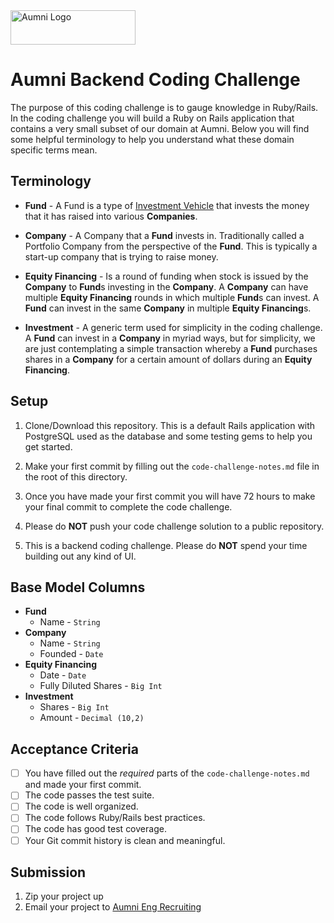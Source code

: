 <img src="https://aumni-public.s3.amazonaws.com/AUMNI_ALT_Horiz_Color-01.png" alt="Aumni Logo" width="200" height="55">

# Aumni Backend Coding Challenge

The purpose of this coding challenge is to gauge knowledge in Ruby/Rails. In the coding challenge you will build a Ruby on Rails application that contains a very small subset of our domain at Aumni. Below you will find some helpful terminology to help you understand what these domain specific terms mean.

## Terminology

- **Fund** - A Fund is a type of [Investment Vehicle](https://www.investopedia.com/terms/i/investmentvehicle.asp) that invests the money that it has raised into various **Companies**.

- **Company** - A Company that a **Fund** invests in. Traditionally called a Portfolio Company from the perspective of the **Fund**. This is typically a start-up company that is trying to raise money.

- **Equity Financing** - Is a round of funding when stock is issued by the **Company** to **Fund**s investing in the **Company**. A **Company** can have multiple **Equity Financing** rounds in which multiple **Fund**s can invest. A **Fund** can invest in the same **Company** in multiple **Equity Financing**s.

- **Investment** - A generic term used for simplicity in the coding challenge. A **Fund** can invest in a **Company** in myriad ways, but for simplicity, we are just contemplating a simple transaction whereby a **Fund** purchases shares in a **Company** for a certain amount of dollars during an **Equity Financing**.

## Setup

1. Clone/Download this repository. This is a default Rails application with PostgreSQL used as the database and some testing gems to help you get started.

2. Make your first commit by filling out the `code-challenge-notes.md` file in the root of this directory.

3. Once you have made your first commit you will have 72 hours to make your final commit to complete the code challenge.

4. Please do **NOT** push your code challenge solution to a public repository.

5. This is a backend coding challenge. Please do **NOT** spend your time building out any kind of UI.

## Base Model Columns

- **Fund**
  - Name - `String`
- **Company**
  - Name - `String`
  - Founded - `Date`
- **Equity Financing**
  - Date - `Date`
  - Fully Diluted Shares - `Big Int`
- **Investment**
  - Shares - `Big Int`
  - Amount - `Decimal (10,2)`

## Acceptance Criteria

- [ ] You have filled out the _required_ parts of the `code-challenge-notes.md` and made your first commit.
- [ ] The code passes the test suite.
- [ ] The code is well organized.
- [ ] The code follows Ruby/Rails best practices.
- [ ] The code has good test coverage.
- [ ] Your Git commit history is clean and meaningful.

## Submission

1. Zip your project up
2. Email your project to [Aumni Eng Recruiting](mailto:eng-recruiting@aumni.fund)
